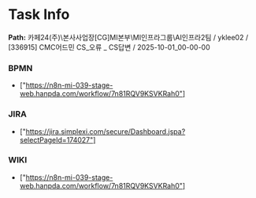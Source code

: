 # Task Info

**Path:** 카페24(주)\본사사업장\[CG]MI본부\MI인프라그룹\AI인프라2팀 / yklee02 / [336915] CMC어드민 CS_오류 _ CS답변 / 2025-10-01_00-00-00

### BPMN
- ["https://n8n-mi-039-stage-web.hanpda.com/workflow/7n81RQV9KSVKRah0"]

### JIRA
- ["https://jira.simplexi.com/secure/Dashboard.jspa?selectPageId=174027"]

### WIKI
- ["https://n8n-mi-039-stage-web.hanpda.com/workflow/7n81RQV9KSVKRah0"]

